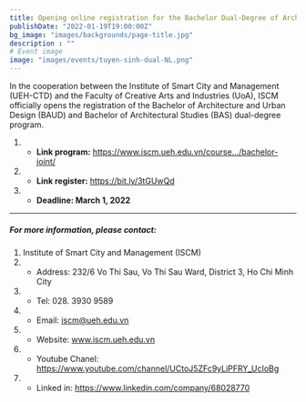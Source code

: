 ```yaml
---
title: Opening online registration for the Bachelor Dual-Degree of Architecture and Smart Urban Design (UEH) and Bachelor of Architecture (University of Auckland, New Zealand)
publishDate: "2022-01-19T19:00:00Z"
bg_image: "images/backgrounds/page-title.jpg"
description : ""
# Event image
image: "images/events/tuyen-sinh-dual-NL.png"
---
```


<!--StartFragment-->


In the cooperation between the Institute of Smart City and Management (UEH-CTD) and the Faculty of Creative Arts and Industries (UoA), ISCM officially opens the registration of the Bachelor of Architecture and Urban Design (BAUD) and Bachelor of Architectural Studies (BAS) dual-degree program.
1. - **Link program:** https://www.iscm.ueh.edu.vn/course.../bachelor-joint/
2. - **Link register:** https://bit.ly/3tGUwQd
3. - **Deadline: March 1, 2022**

***
##### For more information, please contact:
1. Institute of Smart City and Management (ISCM)
2. * Address: 232/6 Vo Thi Sau, Vo Thi Sau Ward, District 3, Ho Chi Minh City
3. * Tel: 028. 3930 9589
3. * Email: iscm@ueh.edu.vn 
3. * Website: www.iscm.ueh.edu.vn
4. * Youtube Chanel: https://www.youtube.com/channel/UCtoJ5ZFc9yLiPFRY_UcIoBg
5. * Linked in: https://www.linkedin.com/company/68028770